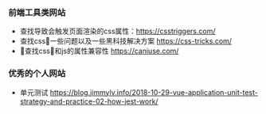 ### 前端工具类网站

-  查找导致会触发页面渲染的css属性：https://csstriggers.com/
-  查找css一些问题以及一些黑科技解决方案 https://css-tricks.com/
-  查找css和js的属性兼容性 https://caniuse.com/


### 优秀的个人网站
- 单元测试 https://blog.jimmylv.info/2018-10-29-vue-application-unit-test-strategy-and-practice-02-how-jest-work/